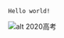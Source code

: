 ```
Hello world!
```
![alt 2020高考](https://i0.hdslb.com/bfs/album/0e3d85b54bdf09ec40eacb405d945c920bd3f84f.jpg@518w_1e_1c.jpg)
